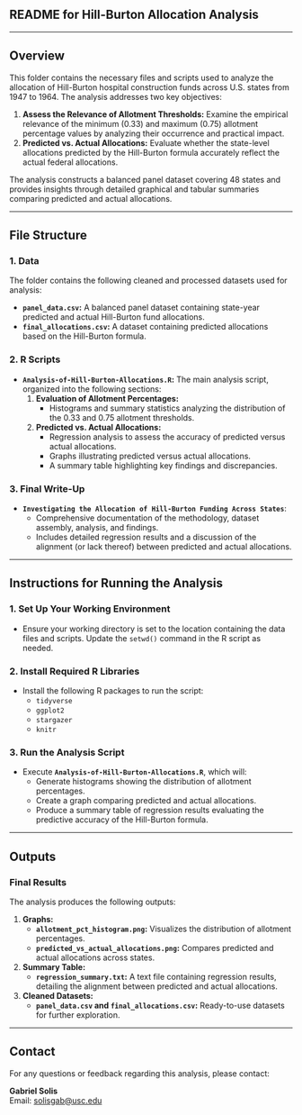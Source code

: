 ## README for Hill-Burton Allocation Analysis

---

## Overview
This folder contains the necessary files and scripts used to analyze the allocation of Hill-Burton hospital construction funds across U.S. states from 1947 to 1964. The analysis addresses two key objectives:
1. **Assess the Relevance of Allotment Thresholds:** Examine the empirical relevance of the minimum (0.33) and maximum (0.75) allotment percentage values by analyzing their occurrence and practical impact.
2. **Predicted vs. Actual Allocations:** Evaluate whether the state-level allocations predicted by the Hill-Burton formula accurately reflect the actual federal allocations.

The analysis constructs a balanced panel dataset covering 48 states and provides insights through detailed graphical and tabular summaries comparing predicted and actual allocations.

---

## File Structure

### 1. **Data**
   The folder contains the following cleaned and processed datasets used for analysis:
   - **`panel_data.csv`:** A balanced panel dataset containing state-year predicted and actual Hill-Burton fund allocations.
   - **`final_allocations.csv`:** A dataset containing predicted allocations based on the Hill-Burton formula.

### 2. **R Scripts**
   - **`Analysis-of-Hill-Burton-Allocations.R`:** The main analysis script, organized into the following sections:
     1. **Evaluation of Allotment Percentages:**
        - Histograms and summary statistics analyzing the distribution of the 0.33 and 0.75 allotment thresholds.
     2. **Predicted vs. Actual Allocations:**
        - Regression analysis to assess the accuracy of predicted versus actual allocations.
        - Graphs illustrating predicted versus actual allocations.
        - A summary table highlighting key findings and discrepancies.

### 3. **Final Write-Up**
   - **`Investigating the Allocation of Hill-Burton Funding Across States`**: 
     - Comprehensive documentation of the methodology, dataset assembly, analysis, and findings.
     - Includes detailed regression results and a discussion of the alignment (or lack thereof) between predicted and actual allocations.

---

## Instructions for Running the Analysis

### 1. Set Up Your Working Environment
- Ensure your working directory is set to the location containing the data files and scripts. Update the `setwd()` command in the R script as needed.

### 2. Install Required R Libraries
- Install the following R packages to run the script:
  - `tidyverse`
  - `ggplot2`
  - `stargazer`
  - `knitr`

### 3. Run the Analysis Script
- Execute **`Analysis-of-Hill-Burton-Allocations.R`**, which will:
  - Generate histograms showing the distribution of allotment percentages.
  - Create a graph comparing predicted and actual allocations.
  - Produce a summary table of regression results evaluating the predictive accuracy of the Hill-Burton formula.

---

## Outputs

### Final Results
The analysis produces the following outputs:
1. **Graphs:**
   - **`allotment_pct_histogram.png`:** Visualizes the distribution of allotment percentages.
   - **`predicted_vs_actual_allocations.png`:** Compares predicted and actual allocations across states.
2. **Summary Table:**
   - **`regression_summary.txt`:** A text file containing regression results, detailing the alignment between predicted and actual allocations.
3. **Cleaned Datasets:**
   - **`panel_data.csv` and `final_allocations.csv`:** Ready-to-use datasets for further exploration.

---

## Contact

For any questions or feedback regarding this analysis, please contact:

**Gabriel Solis**  
Email: [solisgab@usc.edu](mailto:solisgab@usc.edu)
